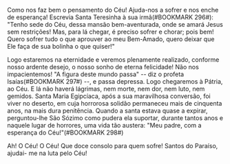 
Como nos faz bem o pensamento do Céu! Ajuda-nos a sofrer e nos enche de esperança! Escrevia Santa Teresinha à sua irmã(#BOOKMARK 296#): "Tenho sede do Céu, dessa mansão bem-aventurada, onde se amará Jesus sem restrições! Mas, para lá chegar, é preciso sofrer e chorar; pois bem! Quero sofrer tudo o que aprouver ao meu Bem-Amado, quero deixar que Ele faça de sua bolinha o que quiser!"

Logo estaremos na eternidade e veremos plenamente realizado, conforme nosso ardente desejo, o nosso sonho de eterna felicidade! Não nos impacientemos! "A figura deste mundo passa" -- diz o profeta Isaías(#BOOKMARK 297#) --, e passa depressa. Logo chegaremos à Pátria, ao Céu. E lá não haverá lágrimas, nem morte, nem dor, nem luto, nem gemidos. Santa Maria Egipcíaca, após a sua maravilhosa conversão, foi viver no deserto, em cuja horrorosa solidão permaneceu mais de cinquenta anos, na mais dura penitência. Quando a santa estava quase a expirar, perguntou-lhe São Sózimo como pudera ela suportar, durante tantos anos e naquele lugar de horrores, uma vida tão austera: "Meu padre, com a esperança do Céu!"(#BOOKMARK 298#)

Ah! O Céu! O Céu! Que doce consolo para quem sofre! Santos do Paraíso, ajudai- me na luta pelo Céu!

